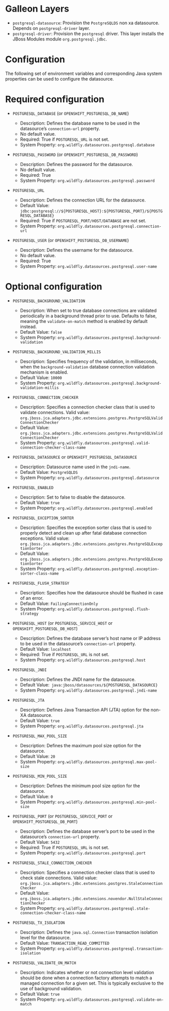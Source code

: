 Galleon Layers
=========

* `postgresql-datasource`: Provision the `PostgreSQLDS` non xa datasource. Depends on `postgresql-driver` layer.
* `postgresql-driver`: Provision the `postgresql` driver. This layer installs the JBoss Modules module `org.postgresql.jdbc`.

Configuration
========

The following set of environment variables and corresponding Java system properties can be used to configure the datasource.

Required configuration
==============

* `POSTGRESQL_DATABASE` (or `OPENSHIFT_POSTGRESQL_DB_NAME`)

  * Description: Defines the database name to be used in the datasource’s `connection-url` property.
  * No default value.
  * Required: True if `POSTGRESQL_URL` is not set.
  * System Property: `org.wildfly.datasources.postgresql.database`

* `POSTGRESQL_PASSWORD` (or `OPENSHIFT_POSTGRESQL_DB_PASSWORD`)

  * Description: Defines the password for the datasource.
  * No default value.
  * Required: True
  * System Property: `org.wildfly.datasources.postgresql.password`

* `POSTGRESQL_URL`

  * Description: Defines the connection URL for the datasource. 
  * Default Value: `jdbc:postgresql://${POSTGRESQL_HOST}:${POSTGRESQL_PORT}/${POSTGRESQL_DATABASE}`
  * Required: True if `POSTGRESQL_PORT/HOST/DATABASE` are not set.
  * System Property: `org.wildfly.datasources.postgresql.connection-url`

* `POSTGRESQL_USER` (or `OPENSHIFT_POSTGRESQL_DB_USERNAME`)

  * Description: Defines the username for the datasource. 
  * No default value.
  * Required: True
  * System Property: `org.wildfly.datasources.postgresql.user-name`

Optional configuration
==============

* `POSTGRESQL_BACKGROUND_VALIDATION`

  * Description: When set to true database connections are validated periodically in a background thread prior to use. Defaults to false, meaning the `validate-on-match` method is enabled by default instead.  
  * Default Value: `false`
  * System Property: `org.wildfly.datasources.postgresql.background-validation`

* `POSTGRESQL_BACKGROUND_VALIDATION_MILLIS`

  * Description: Specifies frequency of the validation, in milliseconds, when the `background-validation` database connection validation mechanism is enabled.    
  * Default Value: `10000`
  * System Property: `org.wildfly.datasources.postgresql.background-validation-millis`

* `POSTGRESQL_CONNECTION_CHECKER`

  * Description: Specifies a connection checker class that is used to validate connections. Valid value: `org.jboss.jca.adapters.jdbc.extensions.postgres.PostgreSQLValidConnectionChecker`
  * Default Value: `org.jboss.jca.adapters.jdbc.extensions.postgres.PostgreSQLValidConnectionChecker`
  * System Property: `org.wildfly.datasources.postgresql.valid-connection-checker-class-name`

* `POSTGRESQL_DATASOURCE` or `OPENSHIFT_POSTGRESQL_DATASOURCE`

  * Description: Datasource name used in the `jndi-name`.
  * Default Value: `PostgreSQLDS`
  * System Property: `org.wildfly.datasources.postgresql.datasource`

* `POSTGRESQL_ENABLED`

  * Description: Set to false to disable the datasource.
  * Default Value: `true`
  * System Property: `org.wildfly.datasources.postgresql.enabled`

* `POSTGRESQL_EXCEPTION_SORTER`

  * Description: Specifies the exception sorter class that is used to properly detect and clean up after fatal database connection exceptions. Valid value: `org.jboss.jca.adapters.jdbc.extensions.postgres.PostgreSQLExceptionSorter`
  * Default Value: `org.jboss.jca.adapters.jdbc.extensions.postgres.PostgreSQLExceptionSorter`
  * System Property: `org.wildfly.datasources.postgresql.exception-sorter-class-name`

* `POSTGRESQL_FLUSH_STRATEGY`

  * Description: Specifies how the datasource should be flushed in case of an error.    
  * Default Value: `FailingConnectionOnly`
  * System Property: `org.wildfly.datasources.postgresql.flush-strategy`

* `POSTGRESQL_HOST` (or `POSTGRESQL_SERVICE_HOST` or `OPENSHIFT_POSTGRESQL_DB_HOST`)

  * Description: Defines the database server’s host name or IP address to be used in the datasource’s `connection-url` property.
  * Default Value: `localhost`
  * Required: True if `POSTGRESQL_URL` is not set.
  * System Property: `org.wildfly.datasources.postgresql.host`

* `POSTGRESQL_JNDI`

  * Description: Defines the JNDI name for the datasource.
  * Default Value:` java:jboss/datasources/${POSTGRESQL_DATASOURCE}`
  * System Property: `org.wildfly.datasources.postgresql.jndi-name`

* `POSTGRESQL_JTA`

  * Description: Defines Java Transaction API (JTA) option for the non-XA datasource.
  * Default Value: `true`
  * System Property: `org.wildfly.datasources.postgresql.jta`

* `POSTGRESQL_MAX_POOL_SIZE`

  * Description: Defines the maximum pool size option for the datasource.
  * Default Value: `20`
  * System Property: `org.wildfly.datasources.postgresql.max-pool-size`

* `POSTGRESQL_MIN_POOL_SIZE`

  * Description: Defines the minimum pool size option for the datasource.
  * Default Value: `0`
  * System Property: `org.wildfly.datasources.postgresql.min-pool-size`

* `POSTGRESQL_PORT` (or `POSTGRESQL_SERVICE_PORT` or `OPENSHIFT_POSTGRESQL_DB_PORT`)

  * Description: Defines the database server’s port to be used in the datasource’s `connection-url` property. 
  * Default Value: `5432`
  * Required: True if `POSTGRESQL_URL` is not set.
  * System Property: `org.wildfly.datasources.postgresql.port`

* `POSTGRESQL_STALE_CONNECTION_CHECKER`

  * Description: Specifies a connection checker class that is used to check stale connections. Valid value: `org.jboss.jca.adapters.jdbc.extensions.postgres.StaleConnectionChecker`
  * Default Value: `org.jboss.jca.adapters.jdbc.extensions.novendor.NullStaleConnectionChecker`
  * System Property: `org.wildfly.datasources.postgresql.stale-connection-checker-class-name`

* `POSTGRESQL_TX_ISOLATION`

  * Description: Defines the `java.sql.Connection` transaction isolation level for the datasource.    
  * Default Value: `TRANSACTION_READ_COMMITTED`
  * System Property: `org.wildfly.datasources.postgresql.transaction-isolation`

* `POSTGRESQL_VALIDATE_ON_MATCH`

  * Description: Indicates whether or not connection level validation should be done when a connection factory attempts to match a managed connection for a given set. This is typically exclusive to the use of background validation.
  * Default Value: `true`
  * System Property: `org.wildfly.datasources.postgresql.validate-on-match`

